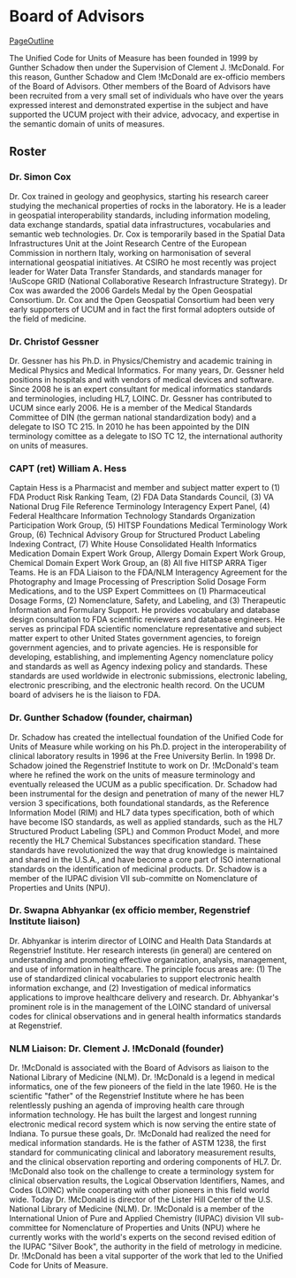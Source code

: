 # Board of Advisors

[PageOutline](PageOutline.html)

The Unified Code for Units of Measure has been founded in 1999 by
Gunther Schadow then under the Supervision of Clement J. \!McDonald. For
this reason, Gunther Schadow and Clem \!McDonald are ex-officio members
of the Board of Advisors. Other members of the Board of Advisors have
been recruited from a very small set of individuals who have over the
years expressed interest and demonstrated expertise in the subject and
have supported the UCUM project with their advice, advocacy, and
expertise in the semantic domain of units of measures.

## Roster

### Dr. Simon Cox

Dr. Cox trained in geology and geophysics, starting his research career
studying the mechanical properties of rocks in the laboratory. He is a
leader in geospatial interoperability standards, including information
modeling, data exchange standards, spatial data infrastructures,
vocabularies and semantic web technologies. Dr. Cox is temporarily based
in the Spatial Data Infrastructures Unit at the Joint Research Centre of
the European Commission in northern Italy, working on harmonisation of
several international geospatial initiatives. At CSIRO he most recently
was project leader for Water Data Transfer Standards, and standards
manager for \!AuScope GRID (National Collaborative Research
Infrastructure Strategy). Dr Cox was awarded the 2006 Gardels Medal by
the Open Geospatial Consortium. Dr. Cox and the Open Geospatial
Consortium had been very early supporters of UCUM and in fact the first
formal adopters outside of the field of medicine.

### Dr. Christof Gessner

Dr. Gessner has his Ph.D. in Physics/Chemistry and academic training in
Medical Physics and Medical Informatics. For many years, Dr. Gessner
held positions in hospitals and with vendors of medical devices and
software. Since 2008 he is an expert consultant for medical informatics
standards and terminologies, including HL7, LOINC. Dr. Gessner has
contributed to UCUM since early 2006. He is a member of the Medical
Standards Committee of DIN (the german national standardization body)
and a delegate to ISO TC 215. In 2010 he has been appointed by the DIN
terminology comittee as a delegate to ISO TC 12, the international
authority on units of measures.

### CAPT (ret) William A. Hess

Captain Hess is a Pharmacist and member and subject matter expert to (1)
FDA Product Risk Ranking Team, (2) FDA Data Standards Council, (3) VA
National Drug File Reference Terminology Interagency Expert Panel, (4)
Federal Healthcare Information Technology Standards Organization
Participation Work Group, (5) HITSP Foundations Medical Terminology Work
Group, (6) Technical Advisory Group for Structured Product Labeling
Indexing Contract, (7) White House Consolidated Health Informatics
Medication Domain Expert Work Group, Allergy Domain Expert Work Group,
Chemical Domain Expert Work Group, an (8) All five HITSP ARRA Tiger
Teams. He is an FDA Liaison to the FDA/NLM Interagency Agreement for the
Photography and Image Processing of Prescription Solid Dosage Form
Medications, and to the USP Expert Committees on (1) Pharmaceutical
Dosage Forms, (2) Nomenclature, Safety, and Labeling, and (3)
Therapeutic Information and Formulary Support. He provides vocabulary
and database design consultation to FDA scientific reviewers and
database engineers. He serves as principal FDA scientific nomenclature
representative and subject matter expert to other United States
government agencies, to foreign government agencies, and to private
agencies. He is responsible for developing, establishing, and
implementing Agency nomenclature policy and standards as well as Agency
indexing policy and standards. These standards are used worldwide in
electronic submissions, electronic labeling, electronic prescribing, and
the electronic health record. On the UCUM board of advisers he is the
liaison to FDA.

### Dr. Gunther Schadow (founder, chairman)

Dr. Schadow has created the intellectual foundation of the Unified Code
for Units of Measure while working on his Ph.D. project in the
interoperability of clinical laboratory results in 1996 at the Free
University Berlin. In 1998 Dr. Schadow joined the Regenstrief Institute
to work on Dr. \!McDonald's team where he refined the work on the units
of measure terminology and eventually released the UCUM as a public
specification. Dr. Schadow had been instrumental for the design and
penetration of many of the newer HL7 version 3 specifications, both
foundational standards, as the Reference Information Model (RIM) and HL7
data types specification, both of which have become ISO standards, as
well as applied standards, such as the HL7 Structured Product Labeling
(SPL) and Common Product Model, and more recently the HL7 Chemical
Substances specification standard. These standards have revolutionized
the way that drug knowledge is maintained and shared in the U.S.A., and
have become a core part of ISO international standards on the
identification of medicinal products. Dr. Schadow is a member of the
IUPAC division VII sub-committe on Nomenclature of Properties and Units
(NPU).

### Dr. Swapna Abhyankar (ex officio member, Regenstrief Institute liaison)

Dr. Abhyankar is interim director of LOINC and Health Data Standards at
Regenstrief Institute. Her research interests (in general) are centered
on understanding and promoting effective organization, analysis,
management, and use of information in healthcare. The principle focus
areas are: (1) The use of standardized clinical vocabularies to support
electronic health information exchange, and (2) Investigation of medical
informatics applications to improve healthcare delivery and research.
Dr. Abhyankar's prominent role is in the management of the LOINC
standard of universal codes for clinical observations and in general
health informatics standards at Regenstrief.

### NLM Liaison: Dr. Clement J. \!McDonald (founder)

Dr. \!McDonald is associated with the Board of Advisors as liaison to
the National Library of Medicine (NLM). Dr. \!McDonald is a legend in
medical informatics, one of the few pioneers of the field in the late
1960. He is the scientific "father" of the Regenstrief Institute where
he has been relentlessly pushing an agenda of improving health care
through information technology. He has built the largest and longest
running electronic medical record system which is now serving the entire
state of Indiana. To pursue these goals, Dr. \!McDonald had realized the
need for medical information standards. He is the father of ASTM 1238,
the first standard for communicating clinical and laboratory measurement
results, and the clinical observation reporting and ordering components
of HL7. Dr. \!McDonald also took on the challenge to create a
terminology system for clinical observation results, the Logical
Observation Identifiers, Names, and Codes (LOINC) while cooperating with
other pioneers in this field world wide. Today Dr. \!McDonald is
director of the Lister Hill Center of the U.S. National Library of
Medicine (NLM). Dr. \!McDonald is a member of the International Union of
Pure and Applied Chemistry (IUPAC) division VII sub-committee for
Nomenclature of Properties and Units (NPU) where he currently works with
the world's experts on the second revised edition of the IUPAC "Silver
Book", the authority in the field of metrology in medicine. Dr.
\!McDonald has been a vital supporter of the work that led to the
Unified Code for Units of Measure.
